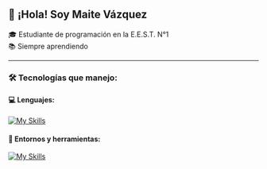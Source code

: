 ## 👋 ¡Hola! Soy Maite Vázquez

🎓 Estudiante de programación en la E.E.S.T. N°1  
📚 Siempre aprendiendo

---

### 🛠️ Tecnologías que manejo:

#### 💻 Lenguajes:
[![My Skills](https://skillicons.dev/icons?i=html,css,js,java,php)](https://skillicons.dev)

#### 🧰 Entornos y herramientas:
[![My Skills](https://skillicons.dev/icons?i=vscode,visualstudio)](https://skillicons.dev)


<!--
**MaiteVazquez8/MaiteVazquez8** is a ✨ _special_ ✨ repository because its `README.md` (this file) appears on your GitHub profile.

Here are some ideas to get you started:

- 🔭 I’m currently working on ...
- 🌱 I’m currently learning ...
- 👯 I’m looking to collaborate on ...
- 🤔 I’m looking for help with ...
- 💬 Ask me about ...
- 📫 How to reach me: ...
- 😄 Pronouns: ...
- ⚡ Fun fact: ...
-->
